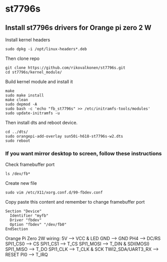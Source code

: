 # st7796s

## Install st7796s drivers for Orange pi zero 2 W
Install kernel headers
```
sudo dpkg -i /opt/linux-headers*.deb
```
Then clone repo
```
git clone https://github.com/rikovalkonen/st7796s.git
cd st7796s/kernel_module/
```
Build kernel module and install it
```
make
sudo make install
make clean
sudo depmod -A
sudo bash -c 'echo "fb_st7796s" >> /etc/initramfs-tools/modules'
sudo update-initramfs -u
```
Then install dts and reboot device.
```
cd ../dts/
sudo orangepi-add-overlay sun50i-h618-st7796s-w2.dts
sudo reboot
```
### If you want mirror desktop to screen, follow these instructions

Check framebuffer port
```
ls /dev/fb*
```
Create new file
```
sudo vim /etc/X11/xorg.conf.d/99-fbdev.conf
```
Copy paste this content and remember to change framebuffer port
```
Section "Device"
  Identifier "myfb"
  Driver "fbdev"
  Option "fbdev" "/dev/fb0"
EndSection
```

Orange Pi Zero 2W wiring:
5V --> VCC & LED
GND --> GND
PH4 -->  DC/RS
SPI1_CS0 --> CS
SPI1_CS1 --> T_CS
SPI1_MOSI --> T_DIN & SDI(MOSI)
SPI1_MISO --> T_DO
SPI1_CLK --> T_CLK & SCK
TWI2_SDA/UART3_RX --> RESET
PI0 --> T_IRQ
